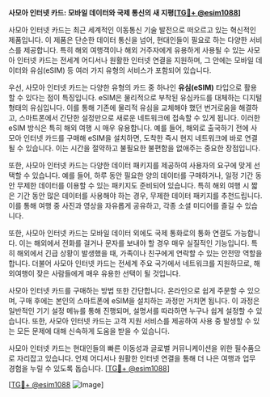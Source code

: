 **사모아 인터넷 카드: 모바일 데이터와 국제 통신의 새 지평[[TG💪+ @esim1088](https://t.me/s/esim1088)]**

사모아 인터넷 카드는 최근 세계적인 이동통신 기술 발전으로 떠오르고 있는 혁신적인 제품입니다. 이 제품은 단순한 데이터 통신을 넘어, 현대인들이 필요로 하는 다양한 서비스를 제공합니다. 특히 해외 여행객이나 해외 거주자에게 유용하게 사용될 수 있는 사모아 인터넷 카드는 전세계 어디서나 원활한 인터넷 연결을 지원하며, 그 안에는 모바일 데이터와 유심(eSIM) 등 여러 가지 유형의 서비스가 포함되어 있습니다.

우선, 사모아 인터넷 카드는 다양한 유형의 카드 중 하나인 **유심(eSIM)** 타입으로 활용할 수 있다는 점이 특징입니다. eSIM은 물리적으로 부착된 유심카드를 대체하는 디지털 형태의 유심입니다. 이를 통해 기존에 물리적 유심을 교체해야 했던 번거로움을 해결하고, 스마트폰에서 간단한 설정만으로 새로운 네트워크에 접속할 수 있게 됩니다. 이러한 eSIM 방식은 특히 해외 여행 시 매우 유용합니다. 예를 들어, 해외로 출국하기 전에 사모아 인터넷 카드를 구매해 eSIM을 설치하면, 도착한 즉시 현지 네트워크에 바로 연결될 수 있습니다. 이는 시간을 절약하고 불필요한 불편함을 없애주는 중요한 장점입니다.

또한, 사모아 인터넷 카드는 다양한 데이터 패키지를 제공하여 사용자의 요구에 맞게 선택할 수 있습니다. 예를 들어, 하루 동안 필요한 양의 데이터를 구매하거나, 일정 기간 동안 무제한 데이터를 이용할 수 있는 패키지도 준비되어 있습니다. 특히 해외 여행 시 짧은 기간 동안 많은 데이터를 사용해야 하는 경우, 무제한 데이터 패키지를 추천드립니다. 이를 통해 여행 중 사진과 영상을 자유롭게 공유하고, 각종 소셜 미디어를 즐길 수 있습니다.

또한, 사모아 인터넷 카드는 모바일 데이터 외에도 국제 통화로의 통화 연결도 가능합니다. 이는 해외에서 전화를 걸거나 문자를 보내야 할 경우 매우 실질적인 기능입니다. 특히 해외에서 긴급 상황이 발생했을 때, 가족이나 친구에게 연락할 수 있는 안전망 역할을 합니다. 더불어 사모아 인터넷 카드는 전세계 주요 국가에서 네트워크를 지원하므로, 해외여행이 잦은 사람들에게 매우 유용한 선택이 될 것입니다.

사모아 인터넷 카드를 구매하는 방법 또한 간단합니다. 온라인으로 쉽게 주문할 수 있으며, 구매 후에는 본인의 스마트폰에 eSIM을 설치하는 과정만 거치면 됩니다. 이 과정은 일반적인 기기 설정 메뉴를 통해 진행되며, 설명서를 따라하면 누구나 쉽게 설정할 수 있습니다. 또한, 사모아 인터넷 카드는 고객 지원 서비스를 제공하여 사용 중 발생할 수 있는 모든 문제에 대해 신속하게 도움을 받을 수 있습니다.

사모아 인터넷 카드는 현대인들의 빠른 이동성과 글로벌 커뮤니케이션을 위한 필수품으로 자리잡고 있습니다. 언제 어디서나 원활한 인터넷 연결을 통해 더 나은 여행과 업무 경험을 누릴 수 있도록 돕습니다. [[TG💪+ @esim1088](https://t.me/s/esim1088)]  

[[TG💪+ @esim1088](https://t.me/s/esim1088) ![Image](https://i.postimg.cc/Y0z9fWf4/image.png)]